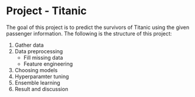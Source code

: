 # Project - Titanic

The goal of this project is to predict the survivors of Titanic using the given passenger information. The following is the structure of this project:

1. Gather data
2. Data preprocessing
   - Fill missing data
   - Feature engineering
3. Choosing models
4. Hyperparamter tuning
5. Ensemble learning
6. Result and discussion

